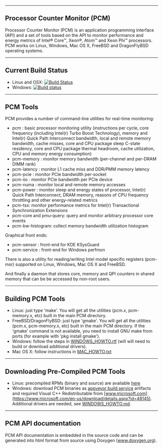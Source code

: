 --------------------------------------------------------------------------------
Processor Counter Monitor (PCM)
--------------------------------------------------------------------------------

Processor Counter Monitor (PCM) is an application programming interface (API) and a set of tools based on the API to monitor performance and energy metrics of Intel&reg; Core&trade;, Xeon&reg;, Atom&trade; and Xeon Phi&trade; processors. PCM works on Linux, Windows, Mac OS X, FreeBSD and DragonFlyBSD operating systems.

--------------------------------------------------------------------------------
Current Build Status
--------------------------------------------------------------------------------

- Linux and OSX: [![Build Status](https://travis-ci.org/opcm/pcm.svg?branch=master)](https://travis-ci.org/opcm/pcm)
- Windows: [![Build status](https://ci.appveyor.com/api/projects/status/0ytkojay9r0o6sxy?svg=true)](https://ci.appveyor.com/project/opcm/pcm)

--------------------------------------------------------------------------------
PCM Tools
--------------------------------------------------------------------------------

PCM provides a number of command-line utilities for real-time monitoring:

- pcm : basic processor monitoring utility (instructions per cycle, core frequency (including Intel(r) Turbo Boost Technology), memory and Intel(r) Quick Path Interconnect bandwidth, local and remote memory bandwidth, cache misses, core and CPU package sleep C-state residency, core and CPU package thermal headroom, cache utilization, CPU and memory energy consumption)
- pcm-memory : monitor memory bandwidth (per-channel and per-DRAM DIMM rank)
- pcm-latency : monitor L1 cache miss and DDR/PMM memory latency
- pcm-pcie : monitor PCIe bandwidth per-socket
- pcm-iio : monitor PCIe bandwidth per PCIe device
- pcm-numa : monitor local and remote memory accesses
- pcm-power : monitor sleep and energy states of processor, Intel(r) Quick Path Interconnect, DRAM memory, reasons of CPU frequency throttling and other energy-related metrics
- pcm-tsx: monitor performance metrics for Intel(r) Transactional Synchronization Extensions
- pcm-core and pmu-query: query and monitor arbitrary processor core events
- pcm-bw-histogram: collect memory bandwidth utilization histogram

Graphical front ends:
- pcm-sensor :  front-end for KDE KSysGuard
- pcm-service :  front-end for Windows perfmon

There is also a utility for reading/writing Intel model specific registers (pcm-msr) supported on Linux, Windows, Mac OS X and FreeBSD.

And finally a daemon that stores core, memory and QPI counters in shared memory that can be be accessed by non-root users.

--------------------------------------------------------------------------------
Building PCM Tools
--------------------------------------------------------------------------------

- Linux: just type 'make'. You will get all the utilities (pcm.x, pcm-memory.x, etc) built in the main PCM directory.
- FreeBSD/DragonFlyBSD: just type 'gmake'. You will get all the utilities (pcm.x, pcm-memory.x, etc) built in the main PCM directory. If the 'gmake' command is not available, you need to install GNU make from ports (for example with 'pkg install gmake').
- Windows: follow the steps in [WINDOWS_HOWTO.rtf](https://raw.githubusercontent.com/opcm/pcm/master/WINDOWS_HOWTO.rtf) (will will need to build or download additional drivers).
- Mac OS X: follow instructions in [MAC_HOWTO.txt](https://github.com/opcm/pcm/blob/master/MAC_HOWTO.txt)

--------------------------------------------------------------------------------
Downloading Pre-Compiled PCM Tools
--------------------------------------------------------------------------------

- Linux: precompiled RPMs (binary and source) are available [here](https://download.opensuse.org/repositories/home:/opcm/)
- Windows: download PCM binaries as [appveyor build service](https://ci.appveyor.com/project/opcm/pcm/history) artifacts and required Visual C++ Redistributable from [www.microsoft.com](https://www.microsoft.com/en-us/download/details.aspx?id=48145). Additional drivers are needed, see [WINDOWS_HOWTO.md](https://raw.githubusercontent.com/opcm/pcm/master/WINDOWS_HOWTO.md).

--------------------------------------------------------------------------------
PCM API documentation
--------------------------------------------------------------------------------

PCM API documentation is embedded in the source code and can be generated into html format from source using Doxygen (www.doxygen.org).
